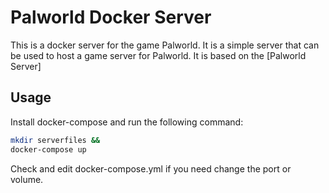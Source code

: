 # Palworld Docker Server
This is a docker server for the game Palworld. It is a simple server that can be used to host a game server for Palworld. It is based on the [Palworld Server]

## Usage
Install docker-compose and run the following command:
```bash
mkdir serverfiles &&
docker-compose up
```

Check and edit docker-compose.yml if you need change the port or volume.
